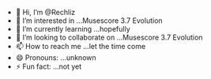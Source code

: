 - 👋 Hi, I’m @Rechliz
- 👀 I’m interested in ...Musescore 3.7 Evolution
- 🌱 I’m currently learning ...hopefully
- 💞️ I’m looking to collaborate on ...Musescore 3.7 Evolution
- 📫 How to reach me ...let the time come
- 😄 Pronouns: ...unknown
- ⚡ Fun fact: ...not yet

<!---
Rechliz/Rechliz is a ✨ special ✨ repository because its `README.md` (this file) appears on your GitHub profile.
You can click the Preview link to take a look at your changes.
--->
